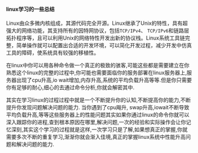 #### linux学习的一些总结

Linux由众多微内核组成，其源代码完全开源。Linux继承了Unix的特性，具有超强大的网络功能，其支持所有的因特网协议，包括`TCP/IPv4`、 `TCP/IPv6`和链路层拓扑程序等，且可以利用Unix的网络特性开发出新的协议栈。Linux系统工具链完整，简单操作就可以配置出合适的开发环境，可以简化开发过程，减少开发中仿真工具的障碍，使系统具有较强的移植性。

在linux中你可以用各种命令做一个真正的极致的骇客,可能这些都是需要建立在你熟悉这个linux的完整的过程中,你可能也需要面临你的服务部署在linux服务器上,服务器出现了cpu升高,io wait增加,内存升高,系统的平均负载升高等等.但是你只需要你有足够的耐心,细心的去通过命令分析,你就会解密其中.

其实在学习linux的过程过程中就是一个不断提升你的认知,不断提高你的能力,不断提升你发现问题解决问题的能力. 当你遇到了cpu飚升, swap升高,iowait不断导致平均负载升高,等等这些服务器上的性能问题其实如果你通过linux的命令你就可以深入跟踪你的进程,查到根本原因在哪里,解决问题,一次的经验和实际操作会让你记忆深刻,其实这个学习的过程就是这样,一次学习只是了解,如果想真正的掌握,你就需要多次不断的重复学习,渐渐你就会渐入佳境,真正的掌握linux系统中性能升高问题和解决问题的能力.
